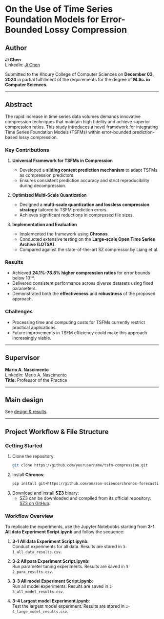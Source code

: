 # On the Use of Time Series Foundation Models for Error-Bounded Lossy Compression

## Author
**Ji Chen**  
LinkedIn: [Ji Chen](https://www.linkedin.com/in/ji-chen-91862328b/)

Submitted to the Khoury College of Computer Sciences on **December 03, 2024** in partial fulfillment of the requirements for the degree of **M.Sc. in Computer Sciences**.

---

## Abstract
The rapid increase in time series data volumes demands innovative compression techniques that maintain high fidelity and achieve superior compression ratios. This study introduces a novel framework for integrating Time Series Foundation Models (TSFMs) within error-bounded prediction-based lossy compression.

### Key Contributions
1. **Universal Framework for TSFMs in Compression**
   - Developed a **sliding context prediction mechanism** to adapt TSFMs as compression predictors.
   - Ensures consistent prediction accuracy and strict reproducibility during decompression.

2. **Optimized Multi-Scale Quantization**
   - Designed a **multi-scale quantization and lossless compression strategy** tailored to TSFM prediction errors.
   - Achieves significant reductions in compressed file sizes.

3. **Implementation and Evaluation**
   - Implemented the framework using **Chronos**.
   - Conducted extensive testing on the **Large-scale Open Time Series Archive (LOTSA)**.
   - Compared against the state-of-the-art SZ compressor by Liang et al.

### Results
- Achieved **24.1%-78.8% higher compression ratios** for error bounds below 10⁻³.
- Delivered consistent performance across diverse datasets using fixed parameters.
- Demonstrated both the **effectiveness** and **robustness** of the proposed approach.

### Challenges
- Processing time and computing costs for TSFMs currently restrict practical applications.
- Future improvements in TSFM efficiency could make this approach increasingly viable.

---



## Supervisor
**Mario A. Nascimento**  
LinkedIn: [Mario A. Nascimento](https://www.linkedin.com/in/mario-nascimento-a9362a3/)  
**Title:** Professor of the Practice

---
## Main design
See [design & results](https://github.com/UncleChen2018/TSFM_thesis/tree/main/figs).

---

## Project Workflow & File Structure

### Getting Started
1. Clone the repository:
   ```bash
   git clone https://github.com/yourusername/tsfm-compression.git
   ```
2. Install **Chronos**:
   ```bash
   pip install git+https://github.com/amazon-science/chronos-forecasting
   ```
3. Download and install **SZ3** binary:
   - SZ3 can be downloaded and compiled from its official repository: [SZ3 on GitHub](https://github.com/szcompressor/SZ3).

### Workflow Overview
To replicate the experiments, use the Jupyter Notebooks starting from **3-1 All data Experiment Script.ipynb** and follow the sequence:

1. **3-1 All data Experiment Script.ipynb**:  
   Conduct experiments for all data. Results are stored in `3-1_all_data_results.csv`.

2. **3-2 All para Experiment Script.ipynb**:  
   Run parameter tuning experiments. Results are saved in `3-2_para_results.csv`.

3. **3-3 All model Experiment Script.ipynb**:  
   Run all model experiments. Results are saved in `3-3_all_model_results.csv`.

4. **3-4 Largest model Experiment.ipynb**:  
   Test the largest model experiment. Results are stored in `3-4_large_model_results.csv`.


   
